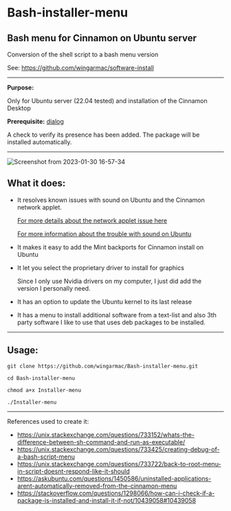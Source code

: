 # Bash-installer-menu
Bash menu for Cinnamon on Ubuntu server
---
Conversion of the shell script to a bash menu version

See: https://github.com/wingarmac/software-install

- - - 


**Purpose:**

Only for Ubuntu server (22.04 tested) and installation of the Cinnamon Desktop

**Prerequisite:** [dialog](https://launchpad.net/ubuntu/+source/dialog)

A check to verify its presence has been added. The package will be installed automatically.

- - -

![Screenshot from 2023-01-30 16-57-34](https://user-images.githubusercontent.com/78303089/215549331-f3c7dd01-08d0-4018-8866-e061fe7fb981.png)

What it does:
---
- It resolves known issues with sound on Ubuntu and the Cinnamon network applet.

  [For more details about the network applet issue here](https://askubuntu.com/questions/1135755/network-manager-applet-shows-not-connected-and-one-unmanaged-wired-connection/1439162#1439162)

  [For more information about the trouble with sound on Ubuntu](https://askubuntu.com/questions/1436904/problem-with-sound-in-ubuntu-22-10/1440458#1440458)

- It makes it easy to add the Mint backports for Cinnamon install on Ubuntu
- It let you select the proprietary driver to install for graphics

  Since I only use Nvidia drivers on my computer, I just did add the version I personally need.

- It has an option to update the Ubuntu kernel to its last release
- It has a menu to install additional software from a text-list and also 3th party software I like to use that uses deb packages to be installed.

- - -
**Usage:**
---

`git clone https://github.com/wingarmac/Bash-installer-menu.git`

`cd Bash-installer-menu`

`chmod a+x Installer-menu`

`./Installer-menu`



- - -
References used to create it:
 - https://unix.stackexchange.com/questions/733152/whats-the-difference-between-sh-command-and-run-as-executable/
 - https://unix.stackexchange.com/questions/733425/creating-debug-of-a-bash-script-menu
 - https://unix.stackexchange.com/questions/733722/back-to-root-menu-in-script-doesnt-respond-like-it-should
 - https://askubuntu.com/questions/1450586/uninstalled-applications-arent-automatically-removed-from-the-cinnamon-menu
 - https://stackoverflow.com/questions/1298066/how-can-i-check-if-a-package-is-installed-and-install-it-if-not/10439058#10439058
 
